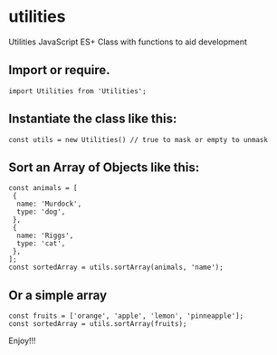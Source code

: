 # utilities
Utilities JavaScript ES+ Class with functions to aid development

## Import or require.
```
import Utilities from 'Utilities';
```

## Instantiate the class like this:
```
const utils = new Utilities() // true to mask or empty to unmask
```

## Sort an Array of Objects like this:
```
const animals = [
 {
  name: 'Murdock',
  type: 'dog',
 },
 {
  name: 'Riggs',
  type: 'cat',
 },
];
const sortedArray = utils.sortArray(animals, 'name');
```

## Or a simple array
```
const fruits = ['orange', 'apple', 'lemon', 'pinneapple'];
const sortedArray = utils.sortArray(fruits);
```

Enjoy!!!
